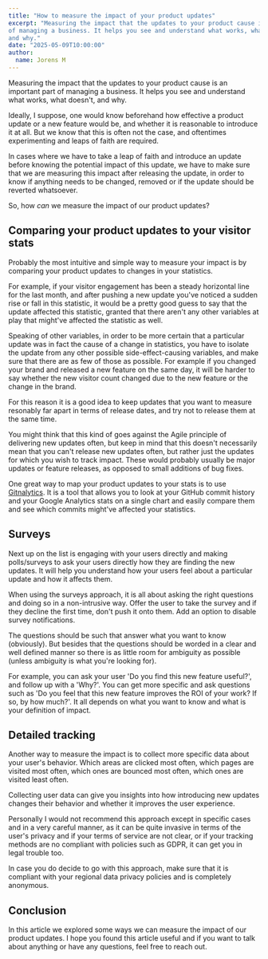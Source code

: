 ```yaml
---
title: "How to measure the impact of your product updates"
excerpt: "Measuring the impact that the updates to your product cause is an important part
of managing a business. It helps you see and understand what works, what doesn't,
and why."
date: "2025-05-09T10:00:00"
author:
  name: Jorens M
---
```


Measuring the impact that the updates to your product cause is an important part
of managing a business. It helps you see and understand what works, what doesn't,
and why.

Ideally, I suppose, one would know beforehand how effective a product update
or a new feature would be, and whether it is reasonable to introduce it at all.
But we know that this is often not the case, and oftentimes experimenting and leaps
of faith are required.

In cases where we have to take a leap of faith and introduce an update before
knowing the potential impact of this update, we have to make sure that we are measuring
this impact after releasing the update, in order to know if anything needs to be
changed, removed or if the update should be reverted whatsoever.

So, how *can* we measure the impact of our product updates?

## Comparing your product updates to your visitor stats

Probably the most intuitive and simple way to measure your impact is by comparing
your product updates to changes in your statistics.

For example, if your visitor engagement has been a steady horizontal line for the last
month, and after pushing a new update you've noticed a sudden rise or fall in this
statistic, it would be a pretty good guess to say that the update affected this statistic, 
granted that there aren't any other variables at play that might've affected the
statistic as well.

Speaking of other variables, in order to be more certain that a particular update
was in fact the cause of a change in statistics, you have to isolate the update
from any other possible side-effect-causing variables, and make sure that there
are as few of those as possible. For example if you changed your brand and released
a new feature on the same day, it will be harder to say whether the new visitor
count changed due to the new feature or the change in the brand.

For this reason it is a good idea to keep updates that you want to measure resonably
far apart in terms of release dates, and try not to release them at the same time.

You might think that this kind of goes against the Agile principle of 
delivering new updates often, but keep in mind that this doesn't necessarily mean
that you can't release new updates often, but rather just the updates for which
you wish to track impact. These would probably usually be major updates or feature
releases, as opposed to small additions of bug fixes.

One great way to map your product updates to your stats is to use [Gitnalytics](https://gitnalytics.com).
It is a tool that allows you to look at your GitHub commit history and your Google Analytics
stats on a single chart and easily compare them and see which commits might've
affected your statistics.

## Surveys

Next up on the list is engaging with your users directly and making polls/surveys
to ask your users directly how they are finding the new updates. It will help you
understand how your users feel about a particular update and how it affects them.

When using the surveys approach, it is all about asking the right questions and
doing so in a non-intrusive way. Offer the user to take the survey and if they
decline the first time, don't push it onto them. Add an option to disable survey
notifications.

The questions should be such that answer what you want to know (obviously). But
besides that the questions should be worded in a clear and well defined manner so
there is as little room for ambiguity as possible (unless ambiguity is what you're looking for).

For example, you can ask your user 'Do you find this new feature useful?', and follow
up with a 'Why?'. You can get more specific and ask questions such as 'Do you feel that
this new feature improves the ROI of your work? If so, by how much?'. It all depends
on what you want to know and what is your definition of impact.

## Detailed tracking

Another way to measure the impact is to collect more specific data about your
user's behavior. Which areas are clicked most often, which pages are visited most
often, which ones are bounced most often, which ones are visited least often.

Collecting user data can give you insights into how introducing new updates changes
their behavior and whether it improves the user experience.

Personally I would not recommend this approach except in specific cases and in
a very careful manner, as it can be quite invasive in terms of the user's privacy
and if your terms of service are not clear, or if your tracking methods are no compliant
with policies such as GDPR, it can get you in legal trouble too.

In case you do decide to go with this approach, make sure that it is compliant
with your regional data privacy policies and is completely anonymous.

## Conclusion

In this article we explored some ways we can measure the impact of our product updates.
I hope you found this article useful and if you want to talk about anything or have
any questions, feel free to reach out.